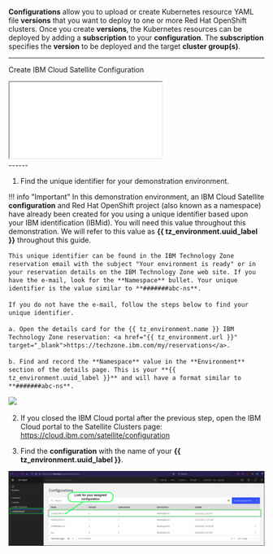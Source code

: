 **Configurations** allow you to upload or create Kubernetes resource YAML file **versions** that you want to deploy to one or more Red Hat OpenShift clusters. Once you create **versions**, the Kubernetes resources can be deployed by adding a **subscription** to your **configuration**. The **subscription** specifies the **version** to be deployed and the target **cluster group(s)**.

-------
Create IBM Cloud Satellite Configuration
<div>
   <iframe src="../includes/createConfig/index.html"></iframe>
</div>
------

1. Find the unique identifier for your demonstration environment.

!!! info "Important"
    In this demonstration environment, an IBM Cloud Satellite **configuration** and Red Hat OpenShift project (also known as a namespace) have already been created for you using a unique identifier based upon your IBM identification (IBMid). You will need this value throughout this demonstration. We will refer to this value as **{{ tz_environment.uuid_label }}** throughout this guide.

    This unique identifier can be found in the IBM Technology Zone reservation email with the subject "Your environment is ready" or in your reservation details on the IBM Technology Zone web site. If you have the e-mail, look for the **Namespace** bullet. Your unique identifier is the value similar to **#######abc-ns**.

    If you do not have the e-mail, follow the steps below to find your unique identifier.

    a. Open the details card for the {{ tz_environment.name }} IBM Technology Zone reservation: <a href="{{ tz_environment.url }}" target="_blank">https://techzone.ibm.com/my/reservations</a>.

    b. Find and record the **Namespace** value in the **Environment** section of the details page. This is your **{{ tz_environment.uuid_label }}** and will have a format similar to **#######abc-ns**.


![](_attachments/0122-TechZoneFindNamespace.gif)

2. If you closed the IBM Cloud portal after the previous step, open the IBM Cloud portal to the Satellite Clusters page: <a href="https://cloud.ibm.com/satellite/configuration" target="_blank">https://cloud.ibm.com/satellite/configuration</a>

3. Find the **configuration** with the name of your **{{ tz_environment.uuid_label }}**.

![](_attachments/0122-NewConfigurationCreated.png)
